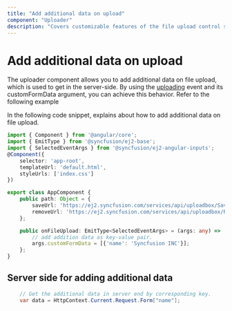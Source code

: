 ```yaml
---
title: "Add additional data on upload"
component: "Uploader"
description: "Covers customizable features of the file upload control such as a preview image, invisible upload, progress bar, sort the file list and more."
---
```


# Add additional data on upload

The uploader component allows you to add additional data on file upload, which is used to get in the server-side.
By using the [uploading](../../api/uploader/#uploading) event and its customFormData argument, you can achieve this behavior. Refer to the following example

In the following code snippet, explains about how to add additional data on file upload.

```typescript
import { Component } from '@angular/core';
import { EmitType } from '@syncfusion/ej2-base';
import { SelectedEventArgs } from '@syncfusion/ej2-angular-inputs';
@Component({
    selector: 'app-root',
    templateUrl: 'default.html',
    styleUrls: ['index.css']
})

export class AppComponent {
    public path: Object = {
        saveUrl: 'https://ej2.syncfusion.com/services/api/uploadbox/Save',
        removeUrl: 'https://ej2.syncfusion.com/services/api/uploadbox/Remove'
    };

    public onFileUpload: EmitType<SelectedEventArgs> = (args: any) =>  {
        // add addition data as key-value pair.
        args.customFormData = [{'name': 'Syncfusion INC'}];
    };
}
```

## Server side for adding additional data

```csharp
    // Get the additional data in server end by corresponding key.
    var data = HttpContext.Current.Request.Form["name"];
```
